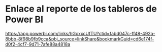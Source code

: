 # Enlace al reporte de los tableros de Power BI
https://app.powerbi.com/links/hGoxxcUfTU?ctid=fabd047c-ff48-492a-8bbb-8f98b9fb9cca&pbi_source=linkShare&bookmarkGuid=cd6e174f-d0f2-4cf7-9d71-7afe88a4818a
